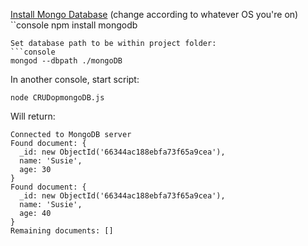 [Install Mongo Database](https://www.mongodb.com/docs/manual/tutorial/install-mongodb-on-ubuntu/) (change according to whatever OS you're on)
``console
npm install mongodb
```
Set database path to be within project folder:
```console
mongod --dbpath ./mongoDB
```

In another console, start script:
```console
node CRUDopmongoDB.js
```

Will return:
```console
Connected to MongoDB server
Found document: {
  _id: new ObjectId('66344ac188ebfa73f65a9cea'),
  name: 'Susie',
  age: 30
}
Found document: {
  _id: new ObjectId('66344ac188ebfa73f65a9cea'),
  name: 'Susie',
  age: 40
}
Remaining documents: []
```